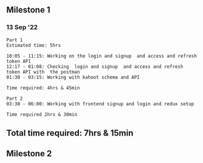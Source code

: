 ## Milestone 1

### 13 Sep '22
    Part 1
    Estimated time: 5hrs
    
    10:05 - 11:15: Working on the login and signup  and access and refresh token API 
    12:17 - 01:08: Checking  login and signup  and access and refresh token API with  the postman 
    01:30 - 03:15: Working with kahoot schema and API   
    
    Time required: 4hrs & 45min
   
    Part 2  
    03:30 - 06:00: Working with frontend signup and login and redux setup
    
    Time required 2hrs & 30min

Total time required: 7hrs & 15min
  --------------
 
## Milestone 2





